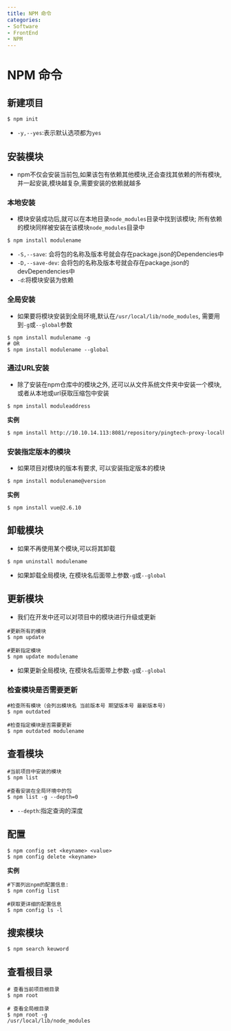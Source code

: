 ```yaml
---
title: NPM 命令
categories:
- Software
- FrontEnd
- NPM
---
```

# NPM 命令

## 新建项目

```shell
$ npm init
```

- `-y,--yes`:表示默认选项都为`yes`

## 安装模块

- npm不仅会安装当前包,如果该包有依赖其他模块,还会查找其依赖的所有模块,并一起安装,模块越复杂,需要安装的依赖就越多

### 本地安装

- 模块安装成功后,就可以在本地目录`node_modules`目录中找到该模块; 所有依赖的模块同样被安装在该模块`node_modules`目录中

```shell
$ npm install modulename
```

- `-S,--save`: 会将包的名称及版本号就会存在package.json的Dependencies中
- `-D,--save-dev`: 会将包的名称及版本号就会存在package.json的devDependencies中
- `-d`:将模块安装为依赖

### 全局安装

- 如果要将模块安装到全局环境,默认在`/usr/local/lib/node_modules`, 需要用到`-g`或`--global`参数

```shell
$ npm install mudulename -g
# OR
$ npm install modulename --global
```

### 通过URL安装

- 除了安装在npm仓库中的模块之外, 还可以从文件系统文件夹中安装一个模块,或者从本地或url获取压缩包中安装

```shell
$ npm install moduleaddress
```

**实例**

```bash
$ npm install http://10.10.14.113:8081/repository/pingtech-proxy-localhost/node-sass/-/node-sass-4.14.1.tgz
```

### 安装指定版本的模块

- 如果项目对模块的版本有要求, 可以安装指定版本的模块

```shell
$ npm install modulename@version
```

**实例**

```
$ npm install vue@2.6.10
```

## 卸载模块

- 如果不再使用某个模块,可以将其卸载

```shell
$ npm uninstall modulename
```

- 如果卸载全局模块, 在模块名后面带上参数`-g`或`--global`

## 更新模块

- 我们在开发中还可以对项目中的模块进行升级或更新

```shell
#更新所有的模块
$ npm update

#更新指定模块
$ npm update modulename
```

- 如果更新全局模块, 在模块名后面带上参数`-g`或`--global`

### 检查模块是否需要更新

```shell
#检查所有模块（会列出模块名 当前版本号 期望版本号 最新版本号)
$ npm outdated

#检查指定模块是否需要更新
$ npm outdated modulename
```

## 查看模块

```shell
#当前项目中安装的模块
$ npm list

#查看安装在全局环境中的包
$ npm list -g --depth=0
```

- `--depth`:指定查询的深度

## 配置

```shell
$ npm config set <keyname> <value>
$ npm config delete <keyname>
```

**实例**

```shell
#下面列出npm的配置信息:
$ npm config list

#获取更详细的配置信息
$ npm config ls -l
```

## 搜索模块

```shell
$ npm search keuword
```

## 查看根目录

```shell
# 查看当前项目根目录
$ npm root

# 查看全局根目录
$ npm root -g
/usr/local/lib/node_modules
```


